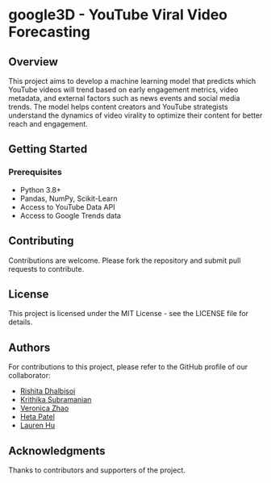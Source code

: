 # google3D - YouTube Viral Video Forecasting

## Overview
This project aims to develop a machine learning model that predicts which YouTube videos will trend based on early engagement metrics, video metadata, and external factors such as news events and social media trends. The model helps content creators and YouTube strategists understand the dynamics of video virality to optimize their content for better reach and engagement.

## Getting Started
### Prerequisites
- Python 3.8+
- Pandas, NumPy, Scikit-Learn
- Access to YouTube Data API
- Access to Google Trends data

## Contributing
Contributions are welcome. Please fork the repository and submit pull requests to contribute.

## License
This project is licensed under the MIT License - see the LICENSE file for details.

## Authors
For contributions to this project, please refer to the GitHub profile of our collaborator:
- [Rishita Dhalbisoi](https://github.com/rishitadhalbisoi)
- [Krithika Subramanian](https://github.com/krisub)
- [Veronica Zhao](https://github.com/ziqiveronica)
- [Heta Patel](https://github.com/HetaPatel6105)
- [Lauren Hu](https://github.com/lauren-hu-yx)

## Acknowledgments
Thanks to contributors and supporters of the project.
